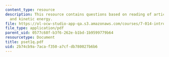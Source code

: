 ```yaml
---
content_type: resource
description: This resource contains questions based on reading of article, hemoglobin
  and kinetic energy.
file: https://ol-ocw-studio-app-qa.s3.amazonaws.com/courses/7-014-introductory-biology-spring-2005/2b74cb9a7acaf350a7cfdb780027b6b6_pset1q.pdf
file_type: application/pdf
parent_uid: 0577c68f-b3f6-262e-b1bd-1b9599779b64
resourcetype: Document
title: pset1q.pdf
uid: 2b74cb9a-7aca-f350-a7cf-db780027b6b6
---
```

